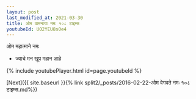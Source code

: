 ```yaml
---
layout: post
last_modified_at: 2021-03-30
title: ओम वामनाया नमः १०८ टाइम्स
youtubeId: UO2YEU8s0e4
---
```

 
 
 ओम महात्माने नमः  
 
 -  ज्याचे मन खूप महान आहे 
 
  
 
  
 
 
 
 
 
 


{% include youtubePlayer.html id=page.youtubeId %}
 
[Next]({{ site.baseurl }}{% link  split2/_posts/2016-02-22-ओम वेगवते नमः १०८ टाइम्स.md%})
 
